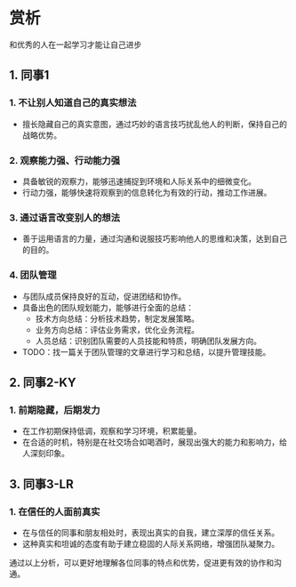 # 赏析

和优秀的人在一起学习才能让自己进步

## 1. 同事1

### 1. 不让别人知道自己的真实想法
- 擅长隐藏自己的真实意图，通过巧妙的语言技巧扰乱他人的判断，保持自己的战略优势。

### 2. 观察能力强、行动能力强
- 具备敏锐的观察力，能够迅速捕捉到环境和人际关系中的细微变化。
- 行动力强，能够快速将观察到的信息转化为有效的行动，推动工作进展。

### 3. 通过语言改变别人的想法
- 善于运用语言的力量，通过沟通和说服技巧影响他人的思维和决策，达到自己的目的。

### 4. 团队管理
- 与团队成员保持良好的互动，促进团结和协作。
- 具备出色的团队规划能力，能够进行全面的总结：
  - 技术方向总结：分析技术趋势，制定发展策略。
  - 业务方向总结：评估业务需求，优化业务流程。
  - 人员总结：识别团队需要的人员技能和特质，明确团队发展方向。
- TODO：找一篇关于团队管理的文章进行学习和总结，以提升管理技能。

## 2. 同事2-KY

### 1. 前期隐藏，后期发力
- 在工作初期保持低调，观察和学习环境，积累能量。
- 在合适的时机，特别是在社交场合如喝酒时，展现出强大的能力和影响力，给人深刻印象。

## 3. 同事3-LR

### 1. 在信任的人面前真实
- 在与信任的同事和朋友相处时，表现出真实的自我，建立深厚的信任关系。
- 这种真实和坦诚的态度有助于建立稳固的人际关系网络，增强团队凝聚力。 

通过以上分析，可以更好地理解各位同事的特点和优势，促进更有效的协作和沟通。
